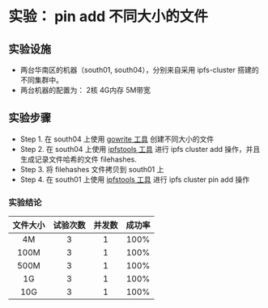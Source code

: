 # 实验： pin add 不同大小的文件

## 实验设施 

- 两台华南区的机器（south01, south04），分别来自采用 ipfs-cluster 搭建的不同集群中。
- 两台机器的配置为： 2核 4G内存  5M带宽

## 实验步骤

- Step 1. 在 south04 上使用 [gowrite 工具](https://github.com/csxuejin/gowrite) 创建不同大小的文件
- Step 2. 在 south04 上使用 [ipfstools 工具](https://github.com/csxuejin/ipfstools) 进行 ipfs cluster add 操作，并且生成记录文件哈希的文件 filehashes.
- Step 3. 将 filehashes 文件拷贝到 south01 上
- Step 4. 在 south01 上使用 [ipfstools 工具](https://github.com/csxuejin/ipfstools) 进行 ipfs cluster pin add 操作


### 实验结论

|  文件大小 | 试验次数 | 并发数 | 成功率 |
| :-: | :-: | :-: | :-: |
| 4M | 3 |  1 | 100% |
| 100M | 3 |  1 | 100% |
| 500M | 3 |  1 | 100% |
| 1G | 3 |  1 | 100% |
| 10G | 3 |  1 | 100% |

